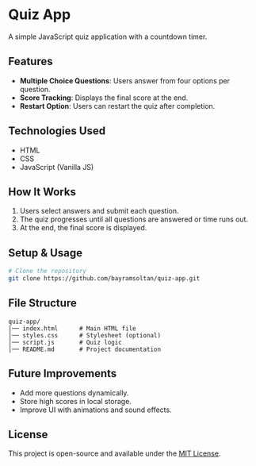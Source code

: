 # Quiz App

A simple JavaScript quiz application with a countdown timer.

## Features
- **Multiple Choice Questions**: Users answer from four options per question.
- **Score Tracking**: Displays the final score at the end.
- **Restart Option**: Users can restart the quiz after completion.

## Technologies Used
- HTML
- CSS
- JavaScript (Vanilla JS)

## How It Works
1. Users select answers and submit each question.
2. The quiz progresses until all questions are answered or time runs out.
3. At the end, the final score is displayed.

## Setup & Usage
```sh
# Clone the repository
git clone https://github.com/bayramsoltan/quiz-app.git

```

## File Structure
```
quiz-app/
│── index.html      # Main HTML file
│── styles.css      # Stylesheet (optional)
│── script.js       # Quiz logic
│── README.md       # Project documentation
```

## Future Improvements
- Add more questions dynamically.
- Store high scores in local storage.
- Improve UI with animations and sound effects.

## License
This project is open-source and available under the [MIT License](LICENSE).

